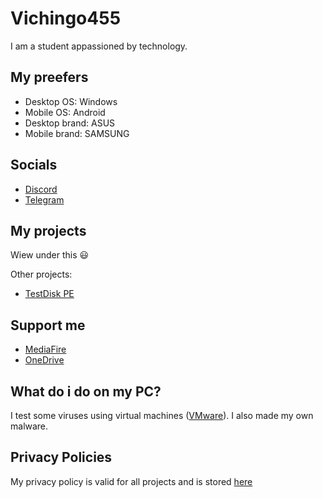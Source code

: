# Vichingo455
I am a student appassioned by technology.

## My preefers
- Desktop OS: Windows
- Mobile OS: Android
- Desktop brand: ASUS
- Mobile brand: SAMSUNG

## Socials
- [Discord](https://tinyurl.com/Vichingo455DiscordServer)
- [Telegram](https://t.me/Vichingo455channel)

## My projects
Wiew under this 😃

Other projects:
- [TestDisk PE](https://sourceforge.net/projects/testdisk-pe.testdisk.p)

## Support me
- [MediaFire](https://www.mediafire.com/?dqcf77x)
- [OneDrive](https://onedrive.live.com?invref=81a6fbaabee8b373&invscr=90)

## What do i do on my PC?
I test some viruses using virtual machines ([VMware](https://vmware.com)). I also made my own malware.

## Privacy Policies
My privacy policy is valid for all projects and is stored [here](https://tiny.one/Vichingo455PrivacyPolicy)
